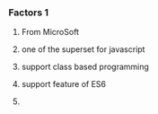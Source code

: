 ### Factors 1

1. From MicroSoft

2. one of the superset for javascript

3. support class based programming

4. support feature of ES6
5. 

